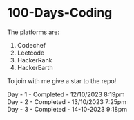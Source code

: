 # 100-Days-Coding
The platforms are:
1) Codechef
2) Leetcode
3) HackerRank
4) HackerEarth

To join with me give a star to the repo!

Day - 1 - Completed - 12/10/2023 8:19pm <br>
Day - 2 - Completed - 13/10/2023 7:25pm <br>
Day - 3 - Completed - 14-10-2023 9:18pm <br>

